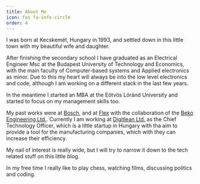 ```yaml
---
title: About Me
icon: fas fa-info-circle
order: 4
---
```


I was born at Kecskemét, Hungary in 1993, and settled down in this little town with my beautiful wife and daughter.

After finishing the secondary school I have graduated as an Electrical Engineer Msc at the Budapest University of Technology and Economics, with the main faculty of Computer-based systems and Applied electronics as minor.
Due to this my heart will always be into the low level electronics and code, although I am working on a different stack in the last few years.

In the meantime I started an MBA at the Eötvös Lóránd University and started to focus on my management skills too.

My past works were at [Bosch](https://www.bosch.com/), and at [Flex](https://flex.com/) with the collaboration of the [Beko Engineering Ltd.](https://beko.hu/). Currently I am working at [Digitlean Ltd.](https://digitlean.com/) as the Chief Technology Officer, which is a little startup in Hungary with tha aim to provide a tool for the manufacturing companies, which with they can increase their efficiency.

My nail of interest is really wide, but I will try to narrow it down to the tech related stuff on this little blog.

In my free time I really like to play chess, watching films, discussing politics and coding.
